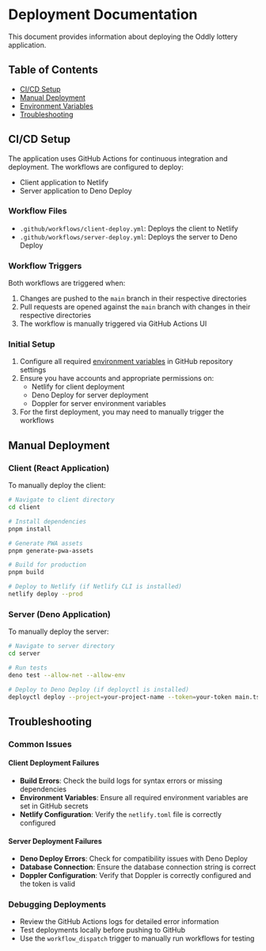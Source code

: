 # Deployment Documentation

This document provides information about deploying the Oddly lottery application.

## Table of Contents

- [CI/CD Setup](#cicd-setup)
- [Manual Deployment](#manual-deployment)
- [Environment Variables](./environment-variables.md)
- [Troubleshooting](#troubleshooting)

## CI/CD Setup

The application uses GitHub Actions for continuous integration and deployment. The workflows are configured to deploy:

- Client application to Netlify
- Server application to Deno Deploy

### Workflow Files

- `.github/workflows/client-deploy.yml`: Deploys the client to Netlify
- `.github/workflows/server-deploy.yml`: Deploys the server to Deno Deploy

### Workflow Triggers

Both workflows are triggered when:

1. Changes are pushed to the `main` branch in their respective directories
2. Pull requests are opened against the `main` branch with changes in their respective directories
3. The workflow is manually triggered via GitHub Actions UI

### Initial Setup

1. Configure all required [environment variables](./environment-variables.md) in GitHub repository settings
2. Ensure you have accounts and appropriate permissions on:
   - Netlify for client deployment
   - Deno Deploy for server deployment
   - Doppler for server environment variables
3. For the first deployment, you may need to manually trigger the workflows

## Manual Deployment

### Client (React Application)

To manually deploy the client:

```bash
# Navigate to client directory
cd client

# Install dependencies
pnpm install

# Generate PWA assets
pnpm generate-pwa-assets

# Build for production
pnpm build

# Deploy to Netlify (if Netlify CLI is installed)
netlify deploy --prod
```

### Server (Deno Application)

To manually deploy the server:

```bash
# Navigate to server directory
cd server

# Run tests
deno test --allow-net --allow-env

# Deploy to Deno Deploy (if deployctl is installed)
deployctl deploy --project=your-project-name --token=your-token main.ts
```

## Troubleshooting

### Common Issues

#### Client Deployment Failures

- **Build Errors**: Check the build logs for syntax errors or missing dependencies
- **Environment Variables**: Ensure all required environment variables are set in GitHub secrets
- **Netlify Configuration**: Verify the `netlify.toml` file is correctly configured

#### Server Deployment Failures

- **Deno Deploy Errors**: Check for compatibility issues with Deno Deploy
- **Database Connection**: Ensure the database connection string is correct
- **Doppler Configuration**: Verify that Doppler is correctly configured and the token is valid

### Debugging Deployments

- Review the GitHub Actions logs for detailed error information
- Test deployments locally before pushing to GitHub
- Use the `workflow_dispatch` trigger to manually run workflows for testing

